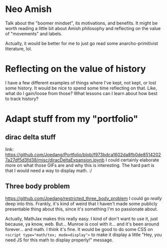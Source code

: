 # Neo Amish
Talk about the "boomer mindset", its motivations, and benefits.
It might be worth reading a little bit about Amish philosophy 
and reflecting on the value of "movements" and labels.

Actually, it would be better for me to just go read some anarcho-primitivist literature, lol.

# Reflecting on the value of history
I have a few different examples of things where I've kept, not kept, or lost some history.
It would be nice to spend some time reflecting on that. 
Like, what do I gain/loose from those?
What lessons can I learn about how best to track history?

# Adapt stuff from my "portfolio"
## dirac delta stuff
link:
https://github.com/Joedang/Portfolio/blob/f973bdca1602da8fb0de85142027a27df5d3fd38/misc/diracDeltaExpansion.ipynb
I could certainly elaborate more on what those GIFs are and why this is
interesting. The hard part is that I would need a way to display math. :/

## Three body problem
https://github.com/Joedang/restricted_three_body_problem
I could go *really* deep into this. 
Frankly, it's kind of weird that I haven't made some publicly presentable thing
about this, since it's something I'm so passionate about.

Actually, MathJax makes this really easy.
I kind of don't want to use it, just because, ya know, web.
But... Munroe is cool with it... and it's been around forever... and math.
I think it's fine. 
It would be good to do some CSS on `<script type="math/tex; mode=display">` to
make it display a little "Hey, you need JS for this math to display properly!"
message.
